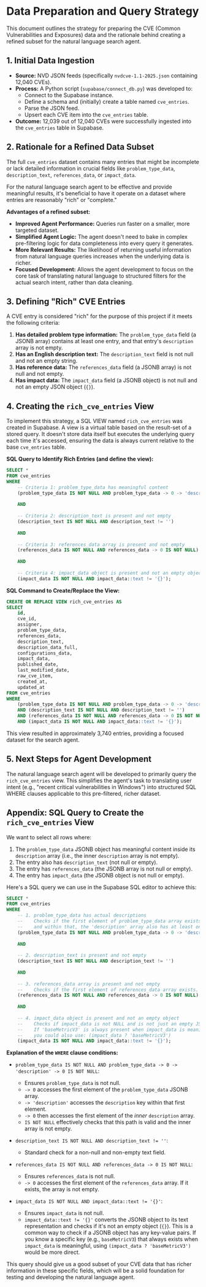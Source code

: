 # Data Preparation and Query Strategy

This document outlines the strategy for preparing the CVE (Common Vulnerabilities and Exposures) data and the rationale behind creating a refined subset for the natural language search agent.

## 1. Initial Data Ingestion

- **Source:** NVD JSON feeds (specifically `nvdcve-1.1-2025.json` containing 12,040 CVEs).
- **Process:** A Python script (`supabase/connect_db.py`) was developed to:
    - Connect to the Supabase instance.
    - Define a schema and (initially) create a table named `cve_entries`.
    - Parse the JSON feed.
    - Upsert each CVE item into the `cve_entries` table.
- **Outcome:** 12,039 out of 12,040 CVEs were successfully ingested into the `cve_entries` table in Supabase.

## 2. Rationale for a Refined Data Subset

The full `cve_entries` dataset contains many entries that might be incomplete or lack detailed information in crucial fields like `problem_type_data`, `description_text`, `references_data`, or `impact_data`. 

For the natural language search agent to be effective and provide meaningful results, it's beneficial to have it operate on a dataset where entries are reasonably "rich" or "complete."

**Advantages of a refined subset:**

- **Improved Agent Performance:** Queries run faster on a smaller, more targeted dataset.
- **Simplified Agent Logic:** The agent doesn't need to bake in complex pre-filtering logic for data completeness into every query it generates.
- **More Relevant Results:** The likelihood of returning useful information from natural language queries increases when the underlying data is richer.
- **Focused Development:** Allows the agent development to focus on the core task of translating natural language to structured filters for the actual search intent, rather than data cleaning.

## 3. Defining "Rich" CVE Entries

A CVE entry is considered "rich" for the purpose of this project if it meets the following criteria:

1.  **Has detailed problem type information:** The `problem_type_data` field (a JSONB array) contains at least one entry, and that entry's `description` array is not empty.
2.  **Has an English description text:** The `description_text` field is not null and not an empty string.
3.  **Has reference data:** The `references_data` field (a JSONB array) is not null and not empty.
4.  **Has impact data:** The `impact_data` field (a JSONB object) is not null and not an empty JSON object (`{}`).

## 4. Creating the `rich_cve_entries` View

To implement this strategy, a SQL VIEW named `rich_cve_entries` was created in Supabase. A view is a virtual table based on the result-set of a stored query. It doesn't store data itself but executes the underlying query each time it's accessed, ensuring the data is always current relative to the base `cve_entries` table.

**SQL Query to Identify Rich Entries (and define the view):**

```sql
SELECT *
FROM cve_entries
WHERE
    -- Criteria 1: problem_type_data has meaningful content
    (problem_type_data IS NOT NULL AND problem_type_data -> 0 -> 'description' -> 0 IS NOT NULL)
    
    AND
    
    -- Criteria 2: description_text is present and not empty
    (description_text IS NOT NULL AND description_text != '')
    
    AND
    
    -- Criteria 3: references_data array is present and not empty
    (references_data IS NOT NULL AND references_data -> 0 IS NOT NULL)
    
    AND
    
    -- Criteria 4: impact_data object is present and not an empty object
    (impact_data IS NOT NULL AND impact_data::text != '{}');
```

**SQL Command to Create/Replace the View:**

```sql
CREATE OR REPLACE VIEW rich_cve_entries AS
SELECT 
    id,
    cve_id,
    assigner,
    problem_type_data,
    references_data,
    description_text,
    description_data_full,
    configurations_data,
    impact_data,
    published_date,
    last_modified_date,
    raw_cve_item,
    created_at,
    updated_at
FROM cve_entries
WHERE
    (problem_type_data IS NOT NULL AND problem_type_data -> 0 -> 'description' -> 0 IS NOT NULL)
    AND (description_text IS NOT NULL AND description_text != '')
    AND (references_data IS NOT NULL AND references_data -> 0 IS NOT NULL)
    AND (impact_data IS NOT NULL AND impact_data::text != '{}');
```

This view resulted in approximately 3,740 entries, providing a focused dataset for the search agent.

## 5. Next Steps for Agent Development

The natural language search agent will be developed to primarily query the `rich_cve_entries` view. This simplifies the agent's task to translating user intent (e.g., "recent critical vulnerabilities in Windows") into structured SQL WHERE clauses applicable to this pre-filtered, richer dataset. 



## Appendix: SQL Query to Create the `rich_cve_entries` View




We want to select all rows where:
1.  The `problem_type_data` JSONB object has meaningful content inside its `description` array (i.e., the inner `description` array is not empty).
2.  The entry also has `description_text` (not null or empty).
3.  The entry has `references_data` (the JSONB array is not null or empty).
4.  The entry has `impact_data` (the JSONB object is not null or empty).

Here's a SQL query we can use in the Supabase SQL editor to achieve this:

```sql
SELECT *
FROM cve_entries
WHERE
    -- 1. problem_type_data has actual descriptions
    --    Checks if the first element of problem_type_data array exists,
    --    and within that, the 'description' array also has at least one element.
    (problem_type_data IS NOT NULL AND problem_type_data -> 0 -> 'description' -> 0 IS NOT NULL)
    
    AND
    
    -- 2. description_text is present and not empty
    (description_text IS NOT NULL AND description_text != '')
    
    AND
    
    -- 3. references_data array is present and not empty
    --    Checks if the first element of references_data array exists.
    (references_data IS NOT NULL AND references_data -> 0 IS NOT NULL)
    
    AND
    
    -- 4. impact_data object is present and not an empty object
    --    Checks if impact_data is not NULL and is not just an empty JSON object '{}'.
    --    If 'baseMetricV3' is always present when impact_data is meaningful,
    --    you could also use: (impact_data ? 'baseMetricV3')
    (impact_data IS NOT NULL AND impact_data::text != '{}');

```

**Explanation of the `WHERE` clause conditions:**

*   `problem_type_data IS NOT NULL AND problem_type_data -> 0 -> 'description' -> 0 IS NOT NULL`:
    *   Ensures `problem_type_data` is not null.
    *   `-> 0` accesses the first element of the `problem_type_data` JSONB array.
    *   `-> 'description'` accesses the `description` key within that first element.
    *   `-> 0` then accesses the first element of the *inner* `description` array.
    *   `IS NOT NULL` effectively checks that this path is valid and the inner array is not empty.

*   `description_text IS NOT NULL AND description_text != ''`:
    *   Standard check for a non-null and non-empty text field.

*   `references_data IS NOT NULL AND references_data -> 0 IS NOT NULL`:
    *   Ensures `references_data` is not null.
    *   `-> 0` accesses the first element of the `references_data` array. If it exists, the array is not empty.

*   `impact_data IS NOT NULL AND impact_data::text != '{}'`:
    *   Ensures `impact_data` is not null.
    *   `impact_data::text != '{}'` converts the JSONB object to its text representation and checks if it's not an empty object (`{}`). This is a common way to check if a JSONB object has any key-value pairs. If you know a specific key (e.g., `baseMetricV3`) that always exists when `impact_data` is meaningful, using `(impact_data ? 'baseMetricV3')` would be more direct.

This query should give us a good subset of your CVE data that has richer information in these specific fields, which will be a solid foundation for testing and developing the natural language agent.

